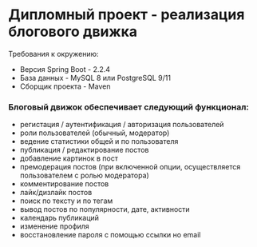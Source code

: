 <h1> Дипломный проект - реализация блогового движка </h1>

Требования к окружению:
- Версия Spring Boot - 2.2.4
- База данных - MySQL 8 или PostgreSQL 9/11
- Сборщик проекта - Maven

<h3>Блоговый движок обеспечивает следующий функционал:</h3>

- регистация / аутентификация / авторизация пользователей
- роли пользователей (обычный, модератор)
- ведение статистики общей и по пользователя
- публикация / редактирование постов
- добавление картинок в пост
- премодерация постов (при включенной опции, осуществляется пользователем с ролью модератора)
- комментирование постов
- лайк/дизлайк постов
- поиск по тексту и по тегам
- вывод постов по популярности, дате, активности
- календарь публикаций
- изменение профиля
- восстановление пароля с помощью ссылки но email
